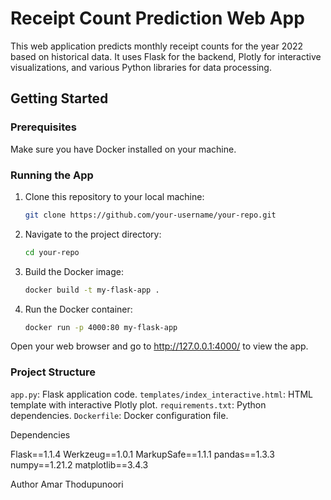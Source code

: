 # Receipt Count Prediction Web App

This web application predicts monthly receipt counts for the year 2022 based on historical data. It uses Flask for the backend, Plotly for interactive visualizations, and various Python libraries for data processing.

## Getting Started

### Prerequisites

Make sure you have Docker installed on your machine.

### Running the App

1. Clone this repository to your local machine:

   ```bash
   git clone https://github.com/your-username/your-repo.git
   ```
2. Navigate to the project directory:
   ```bash
   cd your-repo
   ```
3. Build the Docker image:
   ```bash
   docker build -t my-flask-app .
   ```
4. Run the Docker container:
   ```bash
   docker run -p 4000:80 my-flask-app
   ```
Open your web browser and go to http://127.0.0.1:4000/ to view the app.

### Project Structure

`app.py`: Flask application code.
`templates/index_interactive.html`: HTML template with interactive Plotly plot.
`requirements.txt`: Python dependencies.
`Dockerfile`: Docker configuration file.

Dependencies

Flask==1.1.4
Werkzeug==1.0.1
MarkupSafe==1.1.1
pandas==1.3.3
numpy==1.21.2
matplotlib==3.4.3

Author
Amar Thodupunoori
